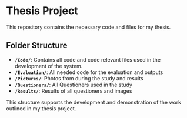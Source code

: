 # Thesis Project

This repository contains the necessary code and files for my thesis.

## Folder Structure

- **`/Code/`**: Contains all code and code relevant files used in the development of the system.
- **`/Evaluation/`**: All needed code for the evaluation and outputs
- **`/Pictures/`**: Photos from during the study and results
- **`/Questioners/`**: All Questioners used in the study
- **`/Results/`**: Results of all questioners and images

This structure supports the development and demonstration of the work outlined in my thesis project.
